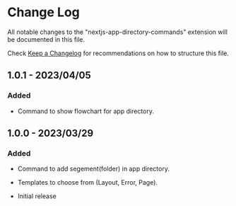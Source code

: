 # Change Log

All notable changes to the "nextjs-app-directory-commands" extension will be documented in this file.

Check [Keep a Changelog](http://keepachangelog.com/) for recommendations on how to structure this file.

## 1.0.1 - 2023/04/05

### Added

- Command to show flowchart for app directory.

## 1.0.0 - 2023/03/29

### Added

- Command to add segement(folder) in app directory.
- Templates to choose from (Layout, Error, Page).

- Initial release
